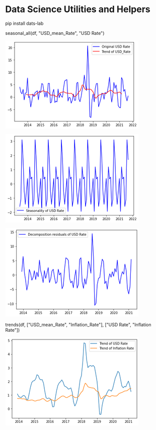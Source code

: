# Data Science Utilities and Helpers

pip install dats-lab

seasonal_all(df, "USD_mean_Rate", "USD Rate")

![seasonal_all_1.png](./images/seasonal_all_1.png)

![seasonal_all_2.png](./images/seasonal_all_2.png)

![seasonal_all_3.png](./images/seasonal_all_3.png)

trends(df, ["USD_mean_Rate", "Inflation_Rate"], ["USD Rate", "Inflation Rate"])

![trends.png](./images/trends.png)
